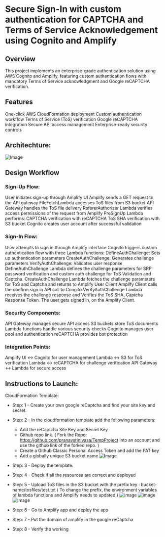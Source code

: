 # Secure Sign-In with custom authentication for CAPTCHA and Terms of Service Acknowledgement using Cognito and Amplify

## Overview
This project implements an enterprise-grade authentication solution using AWS Cognito and Amplify, featuring custom authentication flows with mandatory Terms of Service acknowledgment and Google reCAPTCHA verification.

## Features
One-click AWS CloudFormation deployment
Custom authentication workflow
Terms of Service (ToS) verification
Google reCAPTCHA integration
Secure API access management
Enterprise-ready security controls

## Architechture:

![Image](https://github.com/user-attachments/assets/af381030-e6a5-42fa-b76c-7c5b839e0387)

## Design Workflow

### Sign-Up Flow:

User initiates sign-up through Amplify UI
Amplify sends a GET request to the API gateway
FileFetchLambda accesses ToS files from S3 bucket
API Gateway handles the ToS file delivery
RefererAuthorizer Lambda verifies access permissions of the request from Amplify
PreSignUp Lambda performs:
CAPTCHA verification with reCAPTCHA
ToS SHA verification with S3 bucket
Cognito creates user account after successful validation

### Sign-In Flow:

User attempts to sign in through Amplify interface
Cognito triggers custom authentication flow with three Lambda functions:
DefineAuthChallenge: Sets up authentication parameters
CreateAuthChallenge: Generates challenge parameters
VerifyAuthChallenge: Validates user response
DefineAuthChallenge Lambda defines the challenge parameters for SRP password verification and custom auth challenge for ToS Validation and Captcha.
CreateAuthChallenge Lambda fetches the challenge parameters for ToS and Captcha and returns to Amplify User Client
Amplify Client calls the confirm sign in API call to Congito
VerifyAuthChallenge Lambda receives the challenge response and Verifies the ToS SHA, Captcha Response Token.
The user gets signed in, on the Amplify Client.

### Security Components:

API Gateway manages secure API access
S3 buckets store ToS documents
Lambda functions handle various security checks
Cognito manages user pool and authentication
reCAPTCHA provides bot protection

### Integration Points:

Amplify UI ↔ Cognito for user management
Lambda ↔ S3 for ToS verification
Lambda ↔ reCAPTCHA for challenge verification
API Gateway ↔ Lambda for secure access


## Instructions to Launch:

CloudFormation Template: [](https://github.com/pranavsrinivasa/TempProject/auth-template.yaml)
- Step: 1 - Create your own google reCaptcha and find your site key and secret.
- Step: 2 - In the cloudformation template add the following parameters:
  - Add the reCaptcha Site Key and Secret Key
  - Github repo link. ( Fork the Repo: https://github.com/pranavsrinivasa/TempProject into an account and use the github link of the forked repo. )
  - Create a Github Classic Personal Access Token and add the PAT key
  - Add a globally unique S3 bucket name
  ![Image](https://github.com/user-attachments/assets/bdaae330-d715-46b5-84b3-659a7096a589)

- Step: 3 - Deploy the template.
- Step: 4 - Check if all the resources are correct and deployed
- Step: 5 - Upload ToS files in the S3 bucket with the prefix key : bucket-name/tosfiles/test.txt ( To change the prefix, the environment variables of lambda functions and Amplify needs to updated )
  ![image](https://github.com/user-attachments/assets/c9f00db2-b36a-4e8d-9dbb-e4422e2c14ef)
  ![image](https://github.com/user-attachments/assets/aaa1b8b7-afa9-4b13-8df8-e6b4669a42db)
  ![image](https://github.com/user-attachments/assets/0a46e997-fc91-4c8b-898b-7a8eddaa9a1d)

- Step: 6 - Go to Amplify app and deploy the app
- Step: 7 - Put the domain of amplify in the google reCaptcha
- Step: 8 - Verify the working
